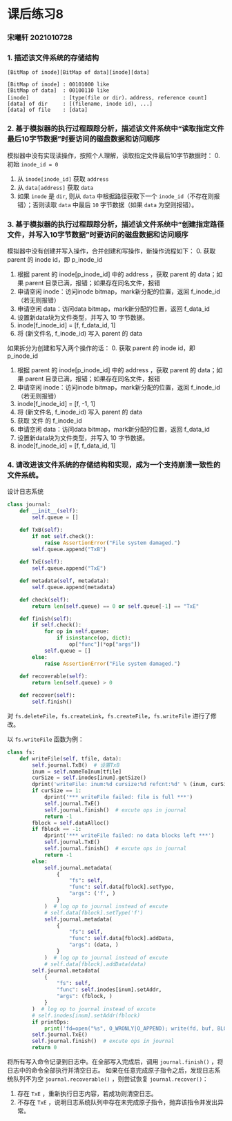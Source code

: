 # 课后练习8

### 宋曦轩 2021010728

### 1. 描述该文件系统的存储结构

```
[BitMap of inode][BitMap of data][inode][data]

[BitMap of inode] : 00101000 like
[BitMap of data]  : 00100110 like
[inode]           : [type(file or dir)，address, reference count]
[data] of dir     : [(filename, inode id), ...]
[data] of file    : [data]
```

### 2. 基于模拟器的执行过程跟踪分析，描述该文件系统中“读取指定文件最后10字节数据”时要访问的磁盘数据和访问顺序

模拟器中没有实现读操作，按照个人理解，读取指定文件最后10字节数据时：
0. 初始 `inode_id = 0`
1. 从 `inode[inode_id]` 获取 `address`
2. 从 `data[address]` 获取 `data`
3. 如果 `inode` 是 `dir`, 则从 `data` 中根据路径获取下一个 `inode_id`（不存在则报错）；否则读取 `data` 中最后 `10` 字节数据（如果 `data` 为空则报错）。

### 3. 基于模拟器的执行过程跟踪分析，描述该文件系统中“创建指定路径文件，并写入10字节数据”时要访问的磁盘数据和访问顺序

模拟器中没有创建并写入操作，合并创建和写操作，新操作流程如下：
0. 获取 parent 的 inode id，即 p_inode_id
1. 根据 parent 的 inode[p_inode_id] 中的 address ，获取 parent 的 data；如果 parent 目录已满，报错；如果存在同名文件，报错
2. 申请空闲 inode：访问inode bitmap，mark新分配的位置，返回 f_inode_id（若无则报错）
3. 申请空闲 data：访问data bitmap，mark新分配的位置，返回 f_data_id
4. 设置新data块为文件类型，并写入 10 字节数据。
5. inode[f_inode_id] = [f, f_data_id, 1]
6. 将 (新文件名, f_inode_id) 写入 parent 的 data

如果拆分为创建和写入两个操作的话：
0. 获取 parent 的 inode id，即 p_inode_id
1. 根据 parent 的 inode[p_inode_id] 中的 address ，获取 parent 的 data；如果 parent 目录已满，报错；如果存在同名文件，报错
2. 申请空闲 inode：访问inode bitmap，mark新分配的位置，返回 f_inode_id（若无则报错）
3. inode[f_inode_id] = [f, -1, 1]
4. 将 (新文件名, f_inode_id) 写入 parent 的 data
5. 获取 文件 的 f_inode_id
6. 申请空闲 data：访问data bitmap，mark新分配的位置，返回 f_data_id
7. 设置新data块为文件类型，并写入 10 字节数据。
8. inode[f_inode_id] = [f, f_data_id, 1]


### 4. 请改进该文件系统的存储结构和实现，成为一个支持崩溃一致性的文件系统。

设计日志系统

```python
class journal:
    def __init__(self):
        self.queue = []

    def TxB(self):
        if not self.check():
            raise AssertionError("File system damaged.")
        self.queue.append("TxB")
    
    def TxE(self):
        self.queue.append("TxE")

    def metadata(self, metadata):
        self.queue.append(metadata)

    def check(self):
        return len(self.queue) == 0 or self.queue[-1] == "TxE"

    def finish(self):
        if self.check():
            for op in self.queue:
                if isinstance(op, dict):
                    op["func"](*op["args"])
            self.queue = []
        else:
            raise AssertionError("File system damaged.")
    
    def recoverable(self):
        return len(self.queue) > 0

    def recover(self):
        self.finish()
```

对 `fs.deleteFile`，`fs.createLink`，`fs.createFile`，`fs.writeFile` 进行了修改。

以 `fs.writeFile` 函数为例：

```python
class fs:
    def writeFile(self, tfile, data):
        self.journal.TxB()  # 设置TxB
        inum = self.nameToInum[tfile]
        curSize = self.inodes[inum].getSize()
        dprint('writeFile: inum:%d cursize:%d refcnt:%d' % (inum, curSize, self.inodes[inum].getRefCnt()))
        if curSize == 1:
            dprint('*** writeFile failed: file is full ***')
            self.journal.TxE()
            self.journal.finish()  # excute ops in journal
            return -1
        fblock = self.dataAlloc()
        if fblock == -1:
            dprint('*** writeFile failed: no data blocks left ***')
            self.journal.TxE()
            self.journal.finish()  # excute ops in journal
            return -1
        else:
            self.journal.metadata(
                {
                    "fs": self,
                    "func": self.data[fblock].setType,
                    "args": ('f', )
                }
            )  # log op to journal instead of excute
            # self.data[fblock].setType('f')
            self.journal.metadata(
                {
                    "fs": self,
                    "func": self.data[fblock].addData,
                    "args": (data, )
                }
            )  # log op to journal instead of excute
            # self.data[fblock].addData(data)
        self.journal.metadata(
            {
                "fs": self,
                "func": self.inodes[inum].setAddr,
                "args": (fblock, )
            }
        )  # log op to journal instead of excute
        # self.inodes[inum].setAddr(fblock)
        if printOps:
            print('fd=open("%s", O_WRONLY|O_APPEND); write(fd, buf, BLOCKSIZE); close(fd);' % tfile)
        self.journal.TxE()
        self.journal.finish()  # excute ops in journal
        return 0
```

将所有写入命令记录到日志中。在全部写入完成后，调用 `journal.finish()` ，将日志中的命令全部执行并清空日志。
如果在任意完成原子指令之后，发现日志系统队列不为空 `journal.recoverable()` ，则尝试恢复 `journal.recover()`：
1. 存在 `TxE` ，重新执行日志内容，若成功则清空日志。
2. 不存在 `TxE` ，说明日志系统队列中存在未完成原子指令，抛弃该指令并发出异常。
